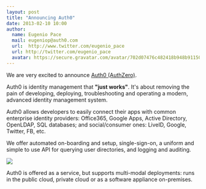 ```yaml
---
layout: post
title: "Announcing Auth0"
date: 2013-02-10 10:00
author:
  name: Eugenio Pace
  mail: eugeniop@auth0.com
  url:  http://www.twitter.com/eugenio_pace
  url: http://twitter.com/eugenio_pace
  avatar: https://secure.gravatar.com/avatar/702d07476c482418b948b911504137a5?s=60
---
```



We are very excited to announce [Auth0 (AuthZero)](https://auth0.com).

Auth0 is identity management that __"just works"__. It's about removing the pain of developing, deploying, troubleshooting and operating a modern, advanced identity management system.

Auth0 allows developers to easily connect their apps with common enterprise identity providers: Office365, Google Apps, Active Directory, OpenLDAP, SQL databases; and social/consumer ones: LiveID, Google, Twitter, FB, etc.

We offer automated on-boarding and setup, single-sign-on, a uniform and simple to use API for querying user directories, and logging and auditing.

![](https://s3.amazonaws.com/blog.auth0.com/img/auth0-hilevel-arch.png)

Auth0 is offered as a service, but supports multi-modal deployments: runs in the public cloud, private cloud or as a software appliance on-premises.

<!-- more -->
